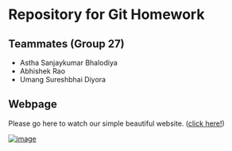 ﻿# Repository for Git Homework

## Teammates (Group 27)
* Astha Sanjaykumar Bhalodiya
* Abhishek Rao
* Umang Sureshbhai Diyora

## Webpage
Please go here to watch our simple beautiful website. ([click here!](https://asthabhalodiya.github.io/git-homework/))


[![image](https://github.com/user-attachments/assets/db57fe4c-10d1-4944-9563-91681686719c)](https://asthabhalodiya.github.io/git-homework/)
